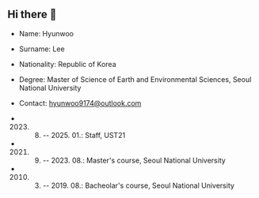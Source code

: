 ## Hi there 👋

<!--
**hyunwoolee052/hyunwoolee052** is a ✨ _special_ ✨ repository because its `README.md` (this file) appears on your GitHub profile.

Here are some ideas to get you started:

- 🔭 I’m currently working on ...
- 🌱 I’m currently learning ...
- 👯 I’m looking to collaborate on ...
- 🤔 I’m looking for help with ...
- 💬 Ask me about ...
- 📫 How to reach me: ...
- 😄 Pronouns: ...
- ⚡ Fun fact: ...
-->

- Name: Hyunwoo
- Surname: Lee
- Nationality: Republic of Korea
- Degree: Master of Science of Earth and Environmental Sciences, Seoul National University
- Contact: hyunwoo9174@outlook.com

- 2023. 08. -- 2025. 01.: Staff, UST21
- 2021. 09. -- 2023. 08.: Master's course, Seoul National University
- 2010. 03. -- 2019. 08.: Bacheolar's course, Seoul National University
